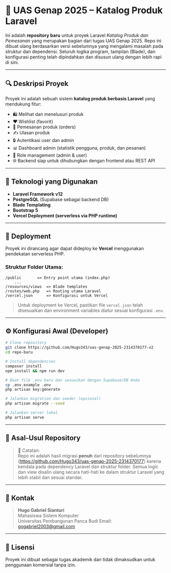 
# 🎯 UAS Genap 2025 – Katalog Produk Laravel

Ini adalah **repository baru** untuk proyek Laravel _Katalog Produk dan Pemesanan_ yang merupakan bagian dari tugas UAS Genap 2025. Repo ini dibuat ulang berdasarkan versi sebelumnya yang mengalami masalah pada struktur dan dependensi. Seluruh logika program, tampilan (Blade), dan konfigurasi penting telah dipindahkan dan disusun ulang dengan lebih rapi di sini.

---

## 🔍 Deskripsi Proyek

Proyek ini adalah sebuah sistem **katalog produk berbasis Laravel** yang mendukung fitur:

- 🛍️ Melihat dan menelusuri produk
- ❤️ Wishlist (favorit)
- 🛒 Pemesanan produk (orders)
- ✍️ Ulasan produk
- 🔒 Autentikasi user dan admin
- 📊 Dashboard admin (statistik pengguna, produk, dan pesanan)
- 🎯 Role management (admin & user)
- 🌐 Backend siap untuk dihubungkan dengan frontend atau REST API

---

## 🧱 Teknologi yang Digunakan

- **Laravel Framework v12**
- **PostgreSQL** (Supabase sebagai backend DB)
- **Blade Templating**
- **Bootstrap 5**
- **Vercel Deployment (serverless via PHP runtime)**

---

## 🚀 Deployment

Proyek ini dirancang agar dapat dideploy ke **Vercel** menggunakan pendekatan serverless PHP.

### Struktur Folder Utama:
```
/public       => Entry point utama (index.php)
    ...
/resources/views  => Blade templates
/routes/web.php   => Routing utama Laravel
/vercel.json      => Konfigurasi untuk Vercel
```

> Untuk deployment ke Vercel, pastikan file `vercel.json` telah disesuaikan dan environment variables diatur sesuai konfigurasi `.env`.

---

## ⚙️ Konfigurasi Awal (Developer)

```bash
# Clone repository
git clone https://github.com/Hugo343/uas-genap-2025-2314370177-v2
cd repo-baru

# Install dependencies
composer install
npm install && npm run dev

# Buat file .env baru dan sesuaikan dengan Supabase/DB Anda
cp .env.example .env
php artisan key:generate

# Jalankan migration dan seeder (opsional)
php artisan migrate --seed

# Jalankan server lokal
php artisan serve
```

---

## 📂 Asal-Usul Repository

> 📝 Catatan:  
> Repo ini adalah hasil migrasi **penuh** dari repository sebelumnya (https://github.com/Hugo343/uas-genap-2025-2314370177) karena kendala pada dependency Laravel dan struktur folder. Semua logic dan view disalin ulang secara hati-hati ke dalam struktur Laravel yang lebih stabil dan sesuai standar.

---

## 📧 Kontak

> **Hugo Gabriel Sianturi**  
> Mahasiswa Sistem Komputer  
> Universitas Pembangunan Panca Budi
> Email: gogabriel2003@gmail.com

---

## 📄 Lisensi

Proyek ini dibuat sebagai tugas akademik dan tidak dimaksudkan untuk penggunaan komersial tanpa izin.

